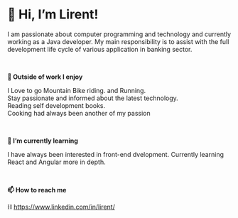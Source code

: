 # 👋 Hi, I’m Lirent!
I am passionate about computer programming and technology and currently working as a Java developer. My main responsibility is to assist with the full development life cycle of various application in banking sector. 
<p>&nbsp;</p>  

**👀 Outside of work I enjoy**

I Love to go Mountain Bike riding. and Running.\
Stay passionate and informed about the latest technology.\
Reading self development books.\
Cooking had always been another of my passion
<p>&nbsp;</p>  

**🌱 I’m currently learning**

I have always been interested in front-end dvelopment. Currently learning React and Angular more in depth.

<p>&nbsp;</p>  

**📫 How to reach me**

⛓ https://www.linkedin.com/in/lirent/


<!---
lirent/lirent is a ✨ special ✨ repository because its `README.md` (this file) appears on your GitHub profile.
You can click the Preview link to take a look at your changes.
--->
